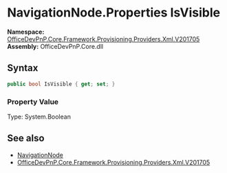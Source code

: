 # NavigationNode.Properties IsVisible
  

**Namespace:** [OfficeDevPnP.Core.Framework.Provisioning.Providers.Xml.V201705](OfficeDevPnP.Core.Framework.Provisioning.Providers.Xml.V201705.md)  
**Assembly:** OfficeDevPnP.Core.dll  
## Syntax
```C#
public bool IsVisible { get; set; }
```

### Property Value
Type: System.Boolean  

## See also
- [NavigationNode](OfficeDevPnP.Core.Framework.Provisioning.Providers.Xml.V201705.NavigationNode.md) 
- [OfficeDevPnP.Core.Framework.Provisioning.Providers.Xml.V201705](OfficeDevPnP.Core.Framework.Provisioning.Providers.Xml.V201705.md) 
